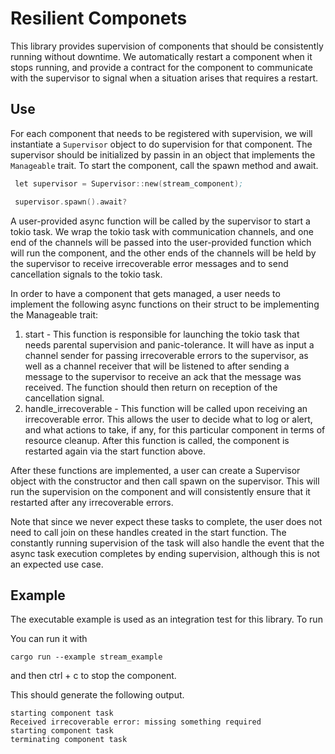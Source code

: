 # Resilient Componets

This library provides supervision of components that should be consistently running without downtime.
We automatically restart a component when it stops running, and provide a contract for the component to
communicate with the supervisor to signal when a situation arises that requires a restart.


## Use

For each component that needs to be registered with supervision, we will instantiate a `Supervisor` object to do supervision for that component.
The supervisor should be initialized by passin in an object that implements the `Manageable` trait. To start the component,
call the spawn method and await.
```asm
 let supervisor = Supervisor::new(stream_component);

 supervisor.spawn().await?
```

A user-provided async function will be called by the supervisor to start a tokio task. We wrap the tokio task with communication channels, and one end of the channels will be passed into the user-provided function which will run the component, and the other ends of the channels will be held by the supervisor to receive irrecoverable error messages and to send cancellation signals to the tokio task.

In order to have a component that gets managed, a user needs to implement the following async functions on their struct to be implementing the Manageable trait:

1. start - This function is responsible for launching the tokio task that needs parental supervision and panic-tolerance. It will have as input a channel sender for passing irrecoverable errors to the supervisor, as well as a channel receiver that will be listened to after sending a message to the supervisor to receive an ack that the message was received. The function should then return on reception of the cancellation signal.
2. handle_irrecoverable - This function will be called upon receiving an irrecoverable error. This allows the user to decide what to log or alert, and what actions to take, if any, for this particular component in terms of resource cleanup. After this function is called, the component is restarted again via the start function above.

After these functions are implemented, a user can create a Supervisor object with the constructor and then call spawn on the supervisor. This will run the supervision on the component and will consistently ensure that it restarted after any irrecoverable errors.

Note that since we never expect these tasks to complete, the user does not need to call join on these handles created in the start function. The constantly running supervision of the task will also handle the event that the async task execution completes by ending supervision, although this is not an expected use case.


## Example

The executable example is used as an integration test for this library. To run

You can run it with
```
cargo run --example stream_example
```
and then ctrl + c to stop the component.

This should generate the following output.
```
starting component task
Received irrecoverable error: missing something required
starting component task
terminating component task
```
